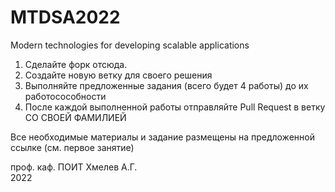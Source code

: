 # MTDSA2022
Modern technologies for developing scalable applications 

1. Сделайте форк отсюда.
2. Создайте новую ветку для своего решения
3. Выполняйте предложенные задания (всего будет 4 работы) до их работосособности
4. После каждой выполненной работы отправляйте Pull Request в ветку СО СВОЕЙ ФАМИЛИЕЙ

Все необходимые материалы и задание размещены на предложенной ссылке (см. первое занятие)

проф. каф. ПОИТ Хмелев А.Г.
<br>2022
